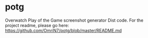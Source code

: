 # potg
Overwatch Play of the Game screenshot generator
Dist code.
For the project readme, please go here: https://github.com/OmriN7/potg/blob/master/README.md

